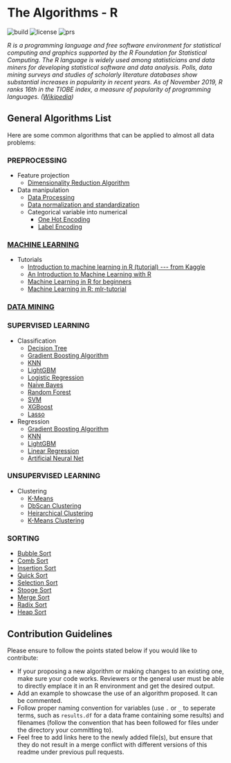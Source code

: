 # The Algorithms - R

![build](https://img.shields.io/badge/build-passing-brightgreen.svg)
![license](https://img.shields.io/badge/License-MIT-brightgreen.svg)
![prs](https://img.shields.io/badge/PRs-welcome-brightgreen.svg)

*R is a programming language and free software environment for statistical computing and graphics supported by the R Foundation for Statistical Computing. The R language is widely used among statisticians and data miners for developing statistical software and data analysis. Polls, data mining surveys and studies of scholarly literature databases show substantial increases in popularity in recent years. As of November 2019, R ranks 16th in the TIOBE index, a measure of popularity of programming languages. ([Wikipedia](https://en.wikipedia.org/wiki/R_(programming_language)))*

## General Algorithms List
Here are some common algorithms that can be applied to almost all data problems:

### PREPROCESSING
- Feature projection
    - [Dimensionality Reduction Algorithm](https://github.com/TheAlgorithms/R/blob/master/Data-Preprocessing/dimensionality_reduction_algorithms.R)
- Data manipulation
    - [Data Processing](https://github.com/TheAlgorithms/R/blob/master/Data-Preprocessing/data_processing.R)
    - [Data normalization and standardization](https://github.com/TheAlgorithms/R/blob/master/Data-Preprocessing/data_normalization_standardization.R)
    - Categorical variable into numerical
      - [One Hot Encoding](https://github.com/TheAlgorithms/R/blob/master/Data-Manipulation/OneHotEncode.R)
      - [Label Encoding](https://github.com/TheAlgorithms/R/blob/master/Data-Manipulation/LabelEncode.R)

### [MACHINE LEARNING](https://github.com/TheAlgorithms/R/tree/master/Machine-Learning)
- Tutorials
    - [Introduction to machine learning in R (tutorial) --- from Kaggle](https://www.kaggle.com/camnugent/introduction-to-machine-learning-in-r-tutorial)
    - [An Introduction to Machine Learning with R](https://lgatto.github.io/IntroMachineLearningWithR/)
    - [Machine Learning in R for beginners](https://www.datacamp.com/community/tutorials/machine-learning-in-r)
    - [Machine Learning in R: mlr-tutorial](https://www.notion.so/mlr-Tutorial-b71444fe979c4a8cafe91e10e7f81d79)

### [DATA MINING](https://github.com/TheAlgorithms/R/tree/master/Data-Mining)

### SUPERVISED LEARNING
  - Classification
    - [Decision Tree](https://github.com/TheAlgorithms/R/blob/master/Classification-Algorithms/decision_tree.R)
    - [Gradient Boosting Algorithm](https://github.com/TheAlgorithms/R/blob/master/Classification-Algorithms/gradient_boosting_algorithms.R)
    - [KNN](https://github.com/TheAlgorithms/R/blob/master/Classification-Algorithms/KNN.R)
    - [LightGBM](https://github.com/TheAlgorithms/R/blob/master/Classification-Algorithms/LightGBM.R)
    - [Logistic Regression](https://github.com/TheAlgorithms/R/blob/master/Classification-Algorithms/logistic_regression.R)
    - [Naive Bayes](https://github.com/TheAlgorithms/R/blob/master/Classification-Algorithms/naive_bayes.R)
    - [Random Forest](https://github.com/TheAlgorithms/R/blob/master/Classification-Algorithms/random_forest.R)
    - [SVM](https://github.com/TheAlgorithms/R/blob/master/Classification-Algorithms/SVM.R)
    - [XGBoost](https://github.com/TheAlgorithms/R/blob/master/Classification-Algorithms/xgboost.R)
    - [Lasso](https://github.com/TheAlgorithms/R/blob/master/Classification-Algorithms/lasso.R)
  - Regression
    - [Gradient Boosting Algorithm](https://github.com/TheAlgorithms/R/blob/master/Regression-Algorithms/gradient_boosting_algorithms.R)
    - [KNN](https://github.com/TheAlgorithms/R/blob/master/Regression-Algorithms/KNN.R)
    - [LightGBM](https://github.com/TheAlgorithms/R/blob/master/Regression-Algorithms/LightGBM.R)
    - [Linear Regression](https://github.com/TheAlgorithms/R/blob/master/Regression-Algorithms/linear_regression.R)
    - [Artificial Neural Net](https://github.com/TheAlgorithms/R/blob/master/Regression-Algorithms/ANN.R)

### UNSUPERVISED LEARNING
  - Clustering
    - [K-Means](https://github.com/TheAlgorithms/R/blob/master/Clustering-Algorithms/K-Means.R)
    - [DbScan Clustering](https://github.com/TheAlgorithms/R/blob/master/Clustering-Algorithms/dbscan_clustering.R)
    - [Heirarchical Clustering](https://github.com/TheAlgorithms/R/blob/master/Clustering-Algorithms/heirarchical_clustering.R)
    - [K-Means Clustering](https://github.com/TheAlgorithms/R/blob/master/Clustering-Algorithms/kmeans_clustering.R)

### SORTING
  - [Bubble Sort](https://github.com/TheAlgorithms/R/blob/master/Sorting-Algorithms/bubble_sort.R)
  - [Comb Sort](https://github.com/TheAlgorithms/R/blob/master/Sorting-Algorithms/comb_sort.R)
  - [Insertion Sort](https://github.com/TheAlgorithms/R/blob/master/Sorting-Algorithms/insertion_sort.R)
  - [Quick Sort](https://github.com/TheAlgorithms/R/blob/master/Sorting-Algorithms/quick_sort.R)
  - [Selection Sort](https://github.com/TheAlgorithms/R/blob/master/Sorting-Algorithms/selection_sort.R)
  - [Stooge Sort](https://github.com/TheAlgorithms/R/blob/master/Sorting-Algorithms/stooge_sort.R)
  - [Merge Sort](https://github.com/TheAlgorithms/R/blob/master/Sorting-Algorithms/merge_sort.R)
  - [Radix Sort](https://github.com/TheAlgorithms/R/blob/master/Sorting-Algorithms/radix_sort.R)
  - [Heap Sort](https://github.com/TheAlgorithms/R/blob/master/Sorting-Algorithms/heap_sort.R)

## Contribution Guidelines
Please ensure to follow the points stated below if you would like to contribute:
- If your proposing a new algorithm or making changes to an existing one, make sure your code works. Reviewers or the general user must be able to directly emplace it in an R environment and get the desired output.
- Add an example to showcase the use of an algorithm proposed. It can be commented.
- Follow proper naming convention for variables (use `.` or `_` to seperate terms, such as `results.df` for a data frame containing some results) and filenames (follow the convention that has been followed for files under the directory your committing to).
- Feel free to add links here to the newly added file(s), but ensure that they do not result in a merge conflict with different versions of this readme under previous pull requests.
